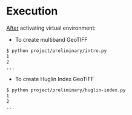 # Execution

<u>After</u> activating virtual environment:

* To create multiband GeoTIFF

```bash
$ python project/preliminary/intro.py
1
2
...
```

* To create Huglin Index GeoTIFF

```bash
$ python project/preliminary/huglin-index.py
1
2
...
```
